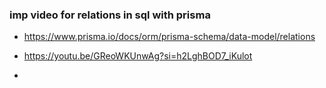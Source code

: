 ### imp video for relations in sql with prisma

- https://www.prisma.io/docs/orm/prisma-schema/data-model/relations

- https://youtu.be/GReoWKUnwAg?si=h2LghBOD7_iKulot

- 